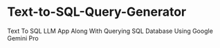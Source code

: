 # Text-to-SQL-Query-Generator
Text To SQL LLM App Along With Querying SQL Database Using Google Gemini Pro
